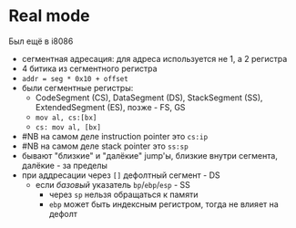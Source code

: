 # Real mode
Был ещё в i8086

* сегментная адресация: для адреса используется не 1, а 2 регистра
* 4 битика из сегментного регистра
* `addr = seg * 0x10 + offset`
* были сегментные регистры:
	* CodeSegment (CS), DataSegment (DS), StackSegment (SS), ExtendedSegment (ES), позже - FS, GS
	* `mov al, cs:[bx]`
	* `cs: mov al, [bx]`
* #NB на самом деле instruction pointer это `cs:ip`
* #NB на самом деле stack pointer это `ss:sp`
* бывают "близкие" и "далёкие" jump'ы, близкие внутри сегмента, далёкие - за пределы
* при аддресации через `[]` дефолтный сегмент - DS
	* если _базовый_ указатель `bp`/`ebp`/`esp` - SS
		* через `sp` нельзя обращаться к памяти
		* `ebp` может быть индексным регистром, тогда не влияет на дефолт